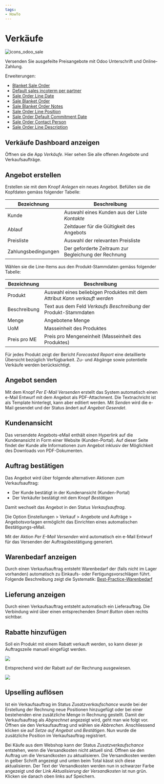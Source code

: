 ```yaml
---
tags:
- HowTo
---
```


# Verkäufe
![icons_odoo_sale](assets/icons_odoo_sale.png)

Versenden Sie ausgefeilte Preisangebote mit Odoo Unterschrift und Online-Zahlung. 

Erweiterungen:
* [Blanket Sale Order](Blanket-Sale-Order.md)
* [Default sales incoterm per partner](Default-sales-incoterm-per-partner.md)
* [Sale Order Line Date](Sale-Order-Line-Date.md)
* [Sale Blanket Order](Sale-Blanket-Order.md)
* [Sale Blanket Order Notes](Sale-Blanket-Order-Notes.md)
* [Sale Order Line Position](Sale-Order-Line-Position.md)
* [Sale Order Default Commitment Date](Sale-Order-Default-Commitment-Date.md)
* [Sale Order Contact Person](Sale-Order-Contact-Person.md)
* [Sale Order Line Description](Sale-Order-Line-Description.md)

## Verkäufe Dashboard anzeigen

Öffnen sie die App *Verkäufe*. Hier sehen Sie alle offenen Angebote und Verkaufsaufträge.

## Angebot erstellen

Erstellen sie mit dem Knopf *Anlegen* ein neues Angebot. Befüllen sie die Kopfdaten gemäss folgender Tabelle:

| Bezeichnung       | Beschreibung                                                  |
| ----------------- | ------------------------------------------------------------- |
| Kunde             | Auswahl eines Kunden aus der Liste *Kontakte* |
| Ablauf            | Zeitdauer für die Gültigkeit des Angebots                      |
| Preisliste        | Auswahl der relevanten Preisliste                             |
| Zahlungsbedingungen | Der geforderte Zeitraum zur Begleichung der Rechnung                                                             |

Wählen sie die Line-Items aus den Produkt-Stammdaten gemäss folgender Tabelle:

| Bezeichnung  | Beschreibung                                                                  |
| ------------ | ----------------------------------------------------------------------------- |
| Produkt      | Auswahl eines beliebigen Produktes mit dem Attribut *Kann verkauft werden*   |
| Beschreibung | Text aus dem Feld *Verkaufs Beschreibung* der Produkt-Stammdaten              |
| Menge        | Angebotene Menge                                                                             |
| UoM          | Masseinheit des Produktes                                                                             |
| Preis pro ME | Preis pro Mengeneinheit (Masseinheit des Produktes)                                                                            |

Für jedes Produkt zeigt der Bericht *Forecasted Report* eine detaillierte Übersicht bezüglich Verfügbarkeit. Zu- und Abgänge sowie potentielle Verkäufe werden berücksichtigt.

## Angebot senden

Mit dem Knopf *Per E-Mail Versenden* erstellt das System automatisch einen e-Mail Entwurf mit dem Angebot als PDF-Attachment. Die Textnachricht ist als Template hinterlegt, kann aber editiert werden.
Mit *Senden* wird die e-Mail gesendet und der Status ändert auf *Angebot Gesendet*.

## Kundenansicht

Das versendete Angebots-eMail enthält einen Hyperlink auf die Kundenansicht in Form einer Website (Kunden-Portal). Auf dieser Seite findet der Kunde alle Informationen zum Angebot inklusiv der Möglichkeit des Downloads von PDF-Dokumenten.

## Auftrag bestätigen

Das Angebot wird über folgende alternativen Aktionen zum Verkaufsauftrag:
* Der Kunde bestätigt in der Kundenansicht (Kunden-Portal)
* Der Verkäufer bestätigt mit dem Knopf *Bestätigen*

Damit wechselt das Angebot in den Status *Verkaufsauftrag*.

Die Option Einstellungen > Verkauf > Angebote und Aufträge > Angebotsvorlagen ermöglicht das Einrichten eines automatischen Bestätigungs-eMail.

Mit der Aktion *Per E-Mail Versenden* wird automatisch ein e-Mail Entwurf für das Versenden der Auftragsbestätigung generiert.

## Warenbedarf anzeigen

Durch einen Verkaufsauftrag entsteht Warenbedarf der (falls nicht im Lager vorhanden) automatisch zu Einkaufs- oder Fertigungsvorschlägen führt. Folgende Beschreibung zeigt die Systematik:
[Best-Practice-Warenbedarf](Best-Practice-Warenbedarf.md)

## Lieferung anzeigen

Durch einen Verkaufsauftrag entsteht automatisch ein Lieferauftrag. Die Verbindung wird über einen entsprechenden *Smart Button* oben rechts sichtbar.

## Rabatte hinzufügen

Soll ein Produkt mit einem Rabatt verkauft werden, so kann dieser je Auftragszeile manuell eingefügt werden.

![](assets/Verk%C3%A4ufe%20Auftragszeilen%20mit%20Rabatt.png)

Entsprechend wird der Rabatt auf der Rechnung ausgewiesen.

![](assets/Verk%C3%A4ufe%20Ansicht%20Rabatt%20in%20der%20Rechnung.png)

## Upselling auflösen

Ist ein Verkaufsauftrag im Status *Zusatzverkaufschance* wurde bei der Erstellung der Rechnung neue Positionen hinzugefügt oder bei einer bestehenden eine zusätzliche Menge in Rechnung gestellt. Damit der Verkaufsauftrag als *Abgrechnet* angezeigt wird, geht man wie folgt vor. Öffnen sie den Verkaufsauftrag und wählen sie *Abbrechen*. Anschliessend klicken sie auf *Setze auf Angebot*  und *Bestätigen*. Nun wurde die zusätzliche Position im Verkaufsauftrag registriert.

Bei Käufe aus dem Webshop kann der Status *Zusatzverkaufschance* entstehen, wenn die Versandkosten nicht aktuell sind. Öffnen sie den Auftrag um die Versandkosten zu aktualisieren. Die Versandkosten werden in gelber Schrift angezeigt und unten beim Total kässt sich diese aktualisieren. Der Text der Versandkosten werden nun in schwarzer Farbe angezeigt und der Link *Aktualisierung der Versandkosten* ist nun grün. Klicken sie danach oben links auf Speichern.


